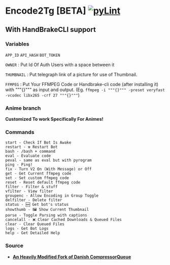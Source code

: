# Encode2Tg [BETA] [![pyLint](https://github.com/Niffy-the-conqueror/Encode2Tg/actions/workflows/pyLint.yml/badge.svg?branch=anime)](https://github.com/Niffy-the-conqueror/Encode2Tg/actions/workflows/pyLint.yml)

## With HandBrakeCLI support

### Variables
`APP_ID` `API_HASH` `BOT_TOKEN`

`OWNER` : Put Id Of Auth Users with a space between it

`THUMBNAIL` : Put telegraph link of a picture for use of Thumbnail.

`FFMPEG` : Put Your FFMPEG Code or Handbrake-cli code (after installing it)  with """{}""" as input and output. (Eg. `ffmpeg -i """{}""" -preset veryfast -vcodec libx265 -crf 27 """{}"""`)

### Anime branch 
__Customized To work Specifically For Animes!__


### Commands
```
start - Check If Bot Is Awake
restart - ☢️ Restart Bot 
bash - /bash + command 
eval - Evaluate code
peval - same as eval but with pyrogram 
ping - Ping!
fix - Turn V2 On (With Message) or Off
get - Get Current ffmpeg code
set - Set custom ffmpeg code
reset - Reset default ffmpeg code
filter - Filter & stuff
vfilter - View filter
groupenc - Allow Encoding in Group Toggle 
delfilter - Delete filter
status - 🆕 Get bot's status
showthumb - 🖼️ Show Current Thumbnail
parse - Toggle Parsing with captions 
cancelall - ❌ Clear Cached Downloads & Queued Files
clear - Clear Queued Files
logs - Get Bot Logs
help - Get Detailed Help
```
### Source 

- **[An Heavily Modified Fork of Danish CompressorQueue](https://github.com/1Danish-00/CompressorQueue)**
